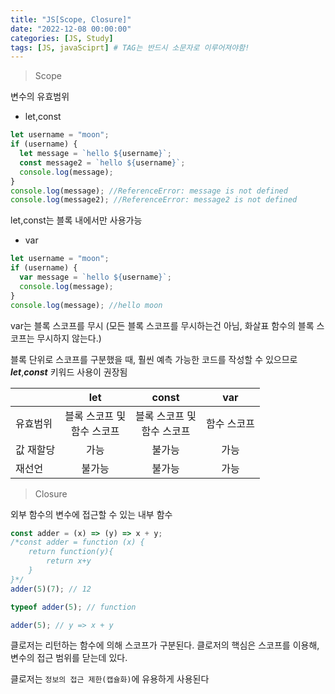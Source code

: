 ```yaml
---
title: "JS[Scope, Closure]"
date: "2022-12-08 00:00:00"
categories: [JS, Study]
tags: [JS, javaSciprt] # TAG는 반드시 소문자로 이루어져야함!
---
```


> Scope

변수의 유효범위

- let,const

```javascript
let username = "moon";
if (username) {
  let message = `hello ${username}`;
  const message2 = `hello ${username}`;
  console.log(message);
}
console.log(message); //ReferenceError: message is not defined
console.log(message2); //ReferenceError: message2 is not defined
```

let,const는 블록 내에서만 사용가능

- var

```javascript
let username = "moon";
if (username) {
  var message = `hello ${username}`;
  console.log(message);
}
console.log(message); //hello moon
```

var는 블록 스코프를 무시
(모든 블록 스코프를 무시하는건 아님, 화살표 함수의 블록 스코프는 무시하지 않는다.)

블록 단위로 스코프를 구분했을 때, 훨씬 예측 가능한 코드를 작성할 수 있으므로 _**let**_,_**const**_ 키워드 사용이 권장됨

|           |               let               |             const              |     var     |
| --------- | :-----------------------------: | :----------------------------: | :---------: |
| 유효범위  | 블록 스코프 및<br/> 함수 스코프 | 블록 스코프 및<br/>함수 스코프 | 함수 스코프 |
| 값 재할당 |              가능               |             불가능             |    가능     |
| 재선언    |             불가능              |             불가능             |    가능     |

> Closure

외부 함수의 변수에 접근할 수 있는 내부 함수

```javascript
const adder = (x) => (y) => x + y;
/*const adder = function (x) {
	return function(y){
    	return x+y
    }
}*/
adder(5)(7); // 12

typeof adder(5); // function

adder(5); // y => x + y
```

클로저는 리턴하는 함수에 의해 스코프가 구분된다.
클로저의 핵심은 스코프를 이용해, 변수의 접근 범위를 닫는데 있다.

클로저는 `정보의 접근 제한(캡슐화)`에 유용하게 사용된다
